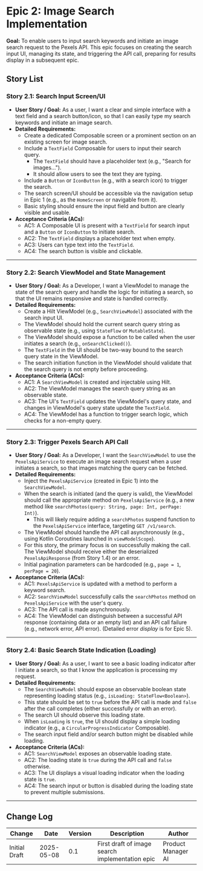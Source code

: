 
# Epic 2: Image Search Implementation

**Goal:** To enable users to input search keywords and initiate an image search request to the Pexels API. This epic focuses on creating the search input UI, managing its state, and triggering the API call, preparing for results display in a subsequent epic.

## Story List

### Story 2.1: Search Input Screen/UI

-   **User Story / Goal:** As a user, I want a clear and simple interface with a text field and a search button/icon, so that I can easily type my search keywords and initiate an image search.
-   **Detailed Requirements:**
    * Create a dedicated Composable screen or a prominent section on an existing screen for image search.
    * Include a `TextField` Composable for users to input their search query.
        * The `TextField` should have a placeholder text (e.g., "Search for images...").
        * It should allow users to see the text they are typing.
    * Include a `Button` or `IconButton` (e.g., with a search icon) to trigger the search.
    * The search screen/UI should be accessible via the navigation setup in Epic 1 (e.g., as the `HomeScreen` or navigable from it).
    * Basic styling should ensure the input field and button are clearly visible and usable.
-   **Acceptance Criteria (ACs):**
    * AC1: A Composable UI is present with a `TextField` for search input and a `Button` or `IconButton` to initiate search.
    * AC2: The `TextField` displays a placeholder text when empty.
    * AC3: Users can type text into the `TextField`.
    * AC4: The search button is visible and clickable.

---

### Story 2.2: Search ViewModel and State Management

-   **User Story / Goal:** As a Developer, I want a ViewModel to manage the state of the search query and handle the logic for initiating a search, so that the UI remains responsive and state is handled correctly.
-   **Detailed Requirements:**
    * Create a Hilt ViewModel (e.g., `SearchViewModel`) associated with the search input UI.
    * The ViewModel should hold the current search query string as observable state (e.g., using `StateFlow` or `MutableState`).
    * The ViewModel should expose a function to be called when the user initiates a search (e.g., `onSearchClicked()`).
    * The `TextField` in the UI should be two-way bound to the search query state in the ViewModel.
    * The search initiation function in the ViewModel should validate that the search query is not empty before proceeding.
-   **Acceptance Criteria (ACs):**
    * AC1: A `SearchViewModel` is created and injectable using Hilt.
    * AC2: The ViewModel manages the search query string as an observable state.
    * AC3: The UI's `TextField` updates the ViewModel's query state, and changes in ViewModel's query state update the `TextField`.
    * AC4: The ViewModel has a function to trigger search logic, which checks for a non-empty query.

---

### Story 2.3: Trigger Pexels Search API Call

-   **User Story / Goal:** As a Developer, I want the `SearchViewModel` to use the `PexelsApiService` to execute an image search request when a user initiates a search, so that images matching the query can be fetched.
-   **Detailed Requirements:**
    * Inject the `PexelsApiService` (created in Epic 1) into the `SearchViewModel`.
    * When the search is initiated (and the query is valid), the ViewModel should call the appropriate method on `PexelsApiService` (e.g., a new method like `searchPhotos(query: String, page: Int, perPage: Int)`).
        * This will likely require adding a `searchPhotos` suspend function to the `PexelsApiService` interface, targeting `GET /v1/search`.
    * The ViewModel should handle the API call asynchronously (e.g., using Kotlin Coroutines launched in `viewModelScope`).
    * For this story, the primary focus is on successfully making the call. The ViewModel should receive either the deserialized `PexelsApiResponse` (from Story 1.4) or an error.
    * Initial pagination parameters can be hardcoded (e.g., `page = 1`, `perPage = 20`).
-   **Acceptance Criteria (ACs):**
    * AC1: `PexelsApiService` is updated with a method to perform a keyword search.
    * AC2: `SearchViewModel` successfully calls the `searchPhotos` method on `PexelsApiService` with the user's query.
    * AC3: The API call is made asynchronously.
    * AC4: The ViewModel can distinguish between a successful API response (containing data or an empty list) and an API call failure (e.g., network error, API error). (Detailed error *display* is for Epic 5).

---

### Story 2.4: Basic Search State Indication (Loading)

-   **User Story / Goal:** As a user, I want to see a basic loading indicator after I initiate a search, so that I know the application is processing my request.
-   **Detailed Requirements:**
    * The `SearchViewModel` should expose an observable boolean state representing loading status (e.g., `isLoading: StateFlow<Boolean>`).
    * This state should be set to `true` before the API call is made and `false` after the call completes (either successfully or with an error).
    * The search UI should observe this loading state.
    * When `isLoading` is `true`, the UI should display a simple loading indicator (e.g., a `CircularProgressIndicator` Composable).
    * The search input field and/or search button might be disabled while loading.
-   **Acceptance Criteria (ACs):**
    * AC1: `SearchViewModel` exposes an observable loading state.
    * AC2: The loading state is `true` during the API call and `false` otherwise.
    * AC3: The UI displays a visual loading indicator when the loading state is `true`.
    * AC4: The search input or button is disabled during the loading state to prevent multiple submissions.

---

## Change Log

| Change        | Date       | Version | Description                                     | Author         |
| ------------- | ---------- | ------- | ----------------------------------------------- | -------------- |
| Initial Draft | 2025-05-08 | 0.1     | First draft of image search implementation epic | Product Manager AI |

